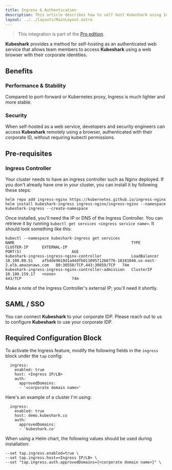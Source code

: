 ```yaml
---
title: Ingress & Authentication 
description: This article describes how to self host Kubeshark using Ingress and an IDP.
layout: ../../layouts/MainLayout.astro
---
```


> This integration is part of the [Pro edition](https://kubeshark.co/pricing).

**Kubeshark** provides a method for self-hosting as an authenticated web service that allows team members to access **Kubeshark** using a web browser with their corporate identities.

## Benefits

### Performance & Stability
Compared to port-forward or Kubernetes proxy, Ingress is much lighter and more stable.

### Security
When self-hosted as a web service, developers and security engineers can access **Kubeshark** remotely using a browser, authenticated with their corporate ID, without requiring kubectl permissions.

## Pre-requisites

### Ingress Controller

Your cluster needs to have an ingress controller such as Nginx deployed. If you don't already have one in your cluster, you can install it by following these steps:

```shell
helm repo add ingress-nginx https://kubernetes.github.io/ingress-nginx
helm install kubeshark-ingress ingress-nginx/ingress-nginx --namespace kubeshark-ingress --create-namespace
```
Once installed, you'll need the IP or DNS of the Ingress Controller. You can retrieve it by running `kubectl get services <ingress service name>`. It should look something like this:

```shell
kubectl --namespace kubeshark-ingress get services
NAME                                                   TYPE           CLUSTER-IP      EXTERNAL-IP                                                             PORT(S)                      AGE
kubeshark-ingress-ingress-nginx-controller             LoadBalancer   10.100.80.51    af5dde9619d1a44dfb01109571266776-16181046.us-east-2.elb.amazonaws.com   80:30550/TCP,443:30859/TCP   74m
kubeshark-ingress-ingress-nginx-controller-admission   ClusterIP      10.100.159.17   <none>                                                                  443/TCP                      74m
```
Make a note of the Ingress Controller's external IP; you'll need it shortly.

## SAML / SSO
You can connect **Kubeshark** to your corporate IDP. Please reach out to us to configure **Kubeshark** to use your corporate IDP.

## Required Configuration Block
To activate the Ingress feature, modify the following fields in the `ingress` block under the `tap` config:

```shell
  ingress:
    enabled: true
    host: <Ingress IP/LB>
    auth:
      approvedDomains: 
      - '<corporate domain name>'
```
Here's an example of a cluster I'm using:
```shell
  ingress:
    enabled: true
    host: demo.kubeshark.co
    auth:
      approvedDomains: 
      - 'kubeshark.co'
```
When using a Helm chart, the following values should be used during installation:
```shell
--set tap.ingress.enabled=true \
--set tap.ingress.host=<Ingress IP/LB> \
--set "tap.ingress.auth.approvedDomains={<corporate domain name>}" \
```